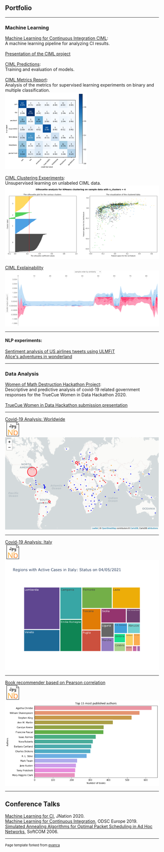 ## Portfolio

---

### Machine Learning

[Machine Learning for Continuous Integration CIML](https://github.com/kwulffert/ciml_experiments/blob/master/README.md): <br>A machine learning pipeline for analyzing CI results. 
<br><br>[Presentation of the CIML project ](/pdf/ciml.pdf)
<br><br>[CIML Predictions](https://nbviewer.jupyter.org/github/kwulffert/ciml_experiments/blob/master/prediction.ipynb): <br>Training and evaluation of models.
<br><br>[CIML Metrics Report](https://nbviewer.jupyter.org/github/kwulffert/ciml_experiments/blob/master/Metrics%20report.ipynb): <br>Analysis of the metrics for supervised learning experiments on binary and multiple classification.
<br><a href="https://nbviewer.jupyter.org/github/kwulffert/ciml_experiments/blob/master/Metrics%20report.ipynb">
  <img src="images/matrix.png?raw=true" height="250"/>
</a>
<br><br>[CIML Clustering Experiments](https://nbviewer.jupyter.org/github/kwulffert/ciml_experiments/blob/master/Clustering%20CIML.ipynb): <br>Unsupervised learning on unlabeled CIML data.
<br><a href="https://nbviewer.jupyter.org/github/kwulffert/ciml_experiments/blob/master/Clustering%20CIML.ipynb">
  <img src="images/cluster.png?raw=true"/>
</a>
<br><br>[CIML Explainability](https://nbviewer.jupyter.org/github/kwulffert/ciml_experiments/blob/master/explainability.ipynb)
<br><a href="https://nbviewer.jupyter.org/github/kwulffert/ciml_experiments/blob/master/explainability.ipynb">
<img src="images/interp.png?raw=true"/>
</a>
<!--[CIML Experiments](https://nbviewer.jupyter.org/github/kwulffert/ciml_experiments/blob/master/CIML.ipynb)--->

---

#### NLP experiments:
[Sentiment analysis of US airlines tweets using ULMFiT](https://github.com/kwulffert/ULMFiT_Sentiment_Analysis/blob/master/ULMFiT_Sentiment_Analysis.ipynb)
<br>[Alice's adventures in wonderland](https://nbviewer.jupyter.org/github/kwulffert/NLP_Projects/blob/master/Alices_Adventures_In_Wonderland.ipynb)

---

### Data Analysis 
[Women of Math Destruction Hackathon Project](https://github.com/kwulffert/womenofmathdestruction):
<br>Descriptive and predictive analysis of covid-19 related government responses for the TrueCue Women in Data Hackathon 2020.
<br><br>[TrueCue Women in Data Hackathon submission presentation](https://vimeo.com/473112297)
 
---

[Covid-19 Analysis: Worldwide](covid-19_analysis.html) 
<br><a href="https://nbviewer.jupyter.org/github/kwulffert/covid-19-analysis/blob/master/covid-19_analysis.ipynb">
  <img src="images/jnb_3.svg?raw=true"/>
</a>
<br><a href="covid-19_analysis.html">
  <img src="images/map.png?raw=true"/>
</a>
 
---

[Covid-19 Analysis: Italy](covid19_italy.html) 
<br><a href="https://nbviewer.jupyter.org/github/kwulffert/covid-19-analysis/blob/master/covid19_italy.ipynb">
  <img src="images/jnb_3.svg?raw=true"/>
</a>
<br><a href="covid19_italy.html">
  <img src="images/Italy_reg.png?raw=true"/>
</a>

---

[Book recommender based on Pearson correlation](https://github.com/kwulffert/book-recommerder/blob/master/book-recommender.ipynb) 
<br><a href="https://github.com/kwulffert/book-recommerder/blob/master/book-recommender.ipynb">
  <img src="images/jnb_3.svg?raw=true"/>
</a>
<br><a href="https://github.com/kwulffert/book-recommerder/blob/master/book-recommender.ipynb">
  <img src="images/books.png?raw=true"/>
</a>

---

## Conference Talks

[Machine Learning for CI](https://youtu.be/UQ7TGDBwdG8), JNation 2020.
<br>[Machine Learning for Continuous Integration](https://www.youtube.com/watch?v=CuaCHjow5dA), ODSC Europe 2019.
<br>[Simulated Annealing Algorithms for Optimal Packet Scheduling in Ad Hoc Networks](https://ieeexplore.ieee.org/document/4129890), SoftCOM 2006.


---
<p style="font-size:11px">Page template forked from <a href="https://github.com/evanca/quick-portfolio">evanca</a></p>
<!-- Remove above link if you don't want to attibute -->

